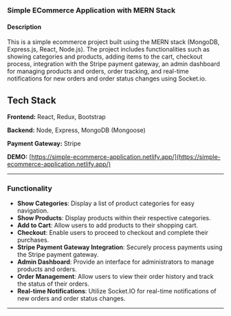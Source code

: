 ### Simple ECommerce Application with MERN Stack

#### Description
This is a simple ecommerce project built using the MERN stack (MongoDB, Express.js, React, Node.js). The project includes functionalities such as showing categories and products, adding items to the cart, checkout process, integration with the Stripe payment gateway, an admin dashboard for managing products and orders, order tracking, and real-time notifications for new orders and order status changes using Socket.io.

## Tech Stack

**Frontend:** React, Redux, Bootstrap

**Backend:** Node, Express, MongoDB (Mongoose)

**Payment Gateway:** Stripe

**DEMO:** [https://simple-ecommerce-application.netlify.app/](https://simple-ecommerce-application.netlify.app/)

---

### Functionality

- **Show Categories**: Display a list of product categories for easy navigation.
- **Show Products**: Display products within their respective categories.
- **Add to Cart**: Allow users to add products to their shopping cart.
- **Checkout**: Enable users to proceed to checkout and complete their purchases.
- **Stripe Payment Gateway Integration**: Securely process payments using the Stripe payment gateway.
- **Admin Dashboard**: Provide an interface for administrators to manage products and orders.
- **Order Management**: Allow users to view their order history and track the status of their orders.
- **Real-time Notifications**: Utilize Socket.IO for real-time notifications of new orders and order status changes.

---